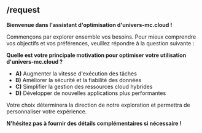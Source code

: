 ##  /request 

**Bienvenue dans l'assistant d'optimisation d'univers-mc.cloud !**

Commençons par explorer ensemble vos besoins. Pour mieux comprendre vos objectifs et vos préférences, veuillez répondre à la question suivante : 

**Quelle est votre principale motivation pour optimiser votre utilisation d'univers-mc.cloud ?**

* **A)**  Augmenter la vitesse d'exécution des tâches
* **B)** Améliorer la sécurité et la fiabilité des données
* **C)** Simplifier la gestion des ressources cloud hybrides
* **D)**  Développer de nouvelles applications plus performantes

Votre choix déterminera la direction de notre exploration et permettra de personnaliser votre expérience.

 **N'hésitez pas à fournir des détails complémentaires si nécessaire !** 




